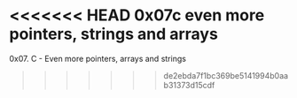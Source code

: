 <<<<<<< HEAD
0x07c even more pointers, strings and arrays
=======
0x07. C - Even more pointers, arrays and strings
>>>>>>> de2ebda7f1bc369be5141994b0aab31373d15cdf
